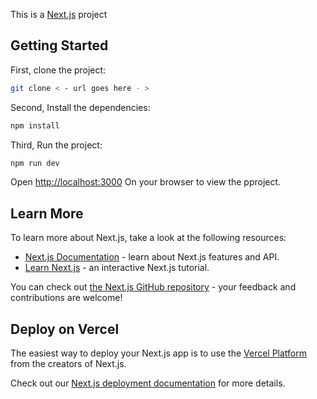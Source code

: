 This is a [Next.js](https://nextjs.org/) project

## Getting Started

First, clone the project:

```bash
git clone < - url goes here - >
```

Second, Install the dependencies:

```bash
npm install
```

Third, Run the project:

```bash
npm run dev
```

Open [http://localhost:3000](http://localhost:3000) On your browser to view the pproject.



## Learn More

To learn more about Next.js, take a look at the following resources:

- [Next.js Documentation](https://nextjs.org/docs) - learn about Next.js features and API.
- [Learn Next.js](https://nextjs.org/learn) - an interactive Next.js tutorial.

You can check out [the Next.js GitHub repository](https://github.com/vercel/next.js/) - your feedback and contributions are welcome!

## Deploy on Vercel

The easiest way to deploy your Next.js app is to use the [Vercel Platform](https://vercel.com/new?utm_medium=default-template&filter=next.js&utm_source=create-next-app&utm_campaign=create-next-app-readme) from the creators of Next.js.

Check out our [Next.js deployment documentation](https://nextjs.org/docs/deployment) for more details.
